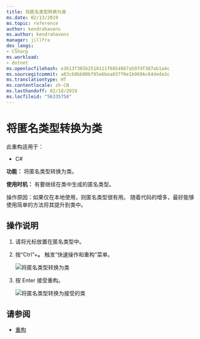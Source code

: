 ```yaml
---
title: 将匿名类型转换为类
ms.date: 02/13/2019
ms.topic: reference
author: kendrahavens
ms.author: kendrahavens
manager: jillfra
dev_langs:
- CSharp
ms.workload:
- dotnet
ms.openlocfilehash: e3613f365b2510111f6854087a597df387ab1a4c
ms.sourcegitcommit: a83c60bb00bf95e6bea037f0e1b9696c64deda3c
ms.translationtype: HT
ms.contentlocale: zh-CN
ms.lasthandoff: 02/18/2019
ms.locfileid: "56335758"
---
```

# <a name="convert-anonymous-type-to-class"></a>将匿名类型转换为类

此重构适用于：

- C#

**功能：** 将匿名类型转换为类。

**使用时机：** 有要继续在类中生成的匿名类型。

操作原因：如果仅在本地使用，则匿名类型很有用。 随着代码的增多，最好能够使用简单的方法将其提升到类中。

## <a name="how-to"></a>操作说明

1. 请将光标放置在匿名类型中。
2. 按“Ctrl”+**。** 触发“快速操作和重构”菜单。

   ![将匿名类型转换为类](media/convert-anon-to-class.png)

2. 按 Enter 接受重构。

   ![将匿名类型转换为接受的类](media/convert-anon-to-class-complete.png)

## <a name="see-also"></a>请参阅

- [重构](../refactoring-in-visual-studio.md)
